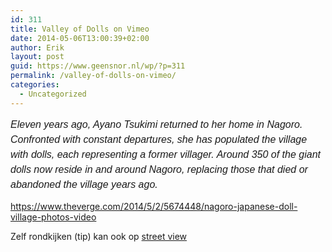 ```yaml
---
id: 311
title: Valley of Dolls on Vimeo
date: 2014-05-06T13:00:39+02:00
author: Erik
layout: post
guid: https://www.geensnor.nl/wp/?p=311
permalink: /valley-of-dolls-on-vimeo/
categories:
  - Uncategorized
---
```

_<span style="font-family: Helvetica, Arial, sans-serif; font-size: 16px; line-height: 24px;">Eleven years ago, Ayano Tsukimi returned to her home in Nagoro. Confronted with constant departures, she has populated the village with dolls, each representing a former villager. Around 350 of the giant dolls now reside in and around Nagoro, replacing those that died or abandoned the village years ago.</span>_

https://www.theverge.com/2014/5/2/5674448/nagoro-japanese-doll-village-photos-video

Zelf rondkijken (tip) kan ook op [street view](https://www.google.com/maps/@33.856426,134.019458,3a,75y,101h,74.99t/data=!3m4!1e1!3m2!1sHOoUvTsq_J5g5qrqExtA9w!2e0)